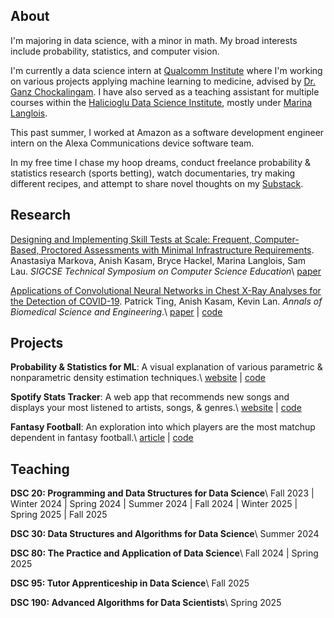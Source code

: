 ---
---

## About

I'm majoring in data science, with a minor in math. My broad interests include probability, statistics, and computer vision.

I'm currently a data science intern at [Qualcomm Institute](https://qi.ucsd.edu/) where I'm working on various projects applying machine learning to medicine, advised by [Dr. Ganz Chockalingam](https://pdel.ucsd.edu/people/research-affiliates/ganz-chockalingam.html). I have also served as a teaching assistant for multiple courses within the [Halicioglu Data Science Institute](https://datascience.ucsd.edu/), mostly under [Marina Langlois](https://datascience.ucsd.edu/people/marina-langlois/). 

This past summer, I worked at Amazon as a software development engineer intern on the Alexa Communications device software team.

In my free time I chase my hoop dreams, conduct freelance probability & statistics research (sports betting), watch documentaries, try making different recipes, and attempt to share novel thoughts on my [Substack](https://anishkasam.substack.com/).

## Research

<u>Designing and Implementing Skill Tests at Scale: Frequent, Computer-Based, Proctored Assessments with Minimal Infrastructure Requirements</u>. Anastasiya Markova, Anish Kasam, Bryce Hackel, Marina Langlois, Sam Lau. *SIGCSE Technical Symposium on Computer Science Education*\\
[paper](https://sigcse2026.sigcse.org/details/sigcse-ts-2026-Papers/72/Designing-and-Implementing-Skill-Tests-at-Scale-Frequent-Computer-Based-Proctored-)

<u>Applications of Convolutional Neural Networks in Chest X-Ray Analyses for the Detection of COVID-19</u>. Patrick Ting, Anish Kasam, Kevin Lan. *Annals of Biomedical Science and Engineering*.\\
[paper](https://www.biomedscijournal.com/articles/abse-aid1015.php) | [code](https://github.com/anishkasam/cxr-net)

## Projects

__Probability & Statistics for ML__: A visual explanation of various parametric & nonparametric density estimation techniques.\\
[website](https://anishkasam.github.io/probability-for-ml/) | [code](https://github.com/anishkasam/probability-for-ml)

__Spotify Stats Tracker__: A web app that recommends new songs and displays your most listened to artists, songs, & genres.\\
[website](https://spotify-stats-tracker.netlify.app/) | [code](https://github.com/anishkasam/spotify-stats-tracker)

__Fantasy Football__: An exploration into which players are the most matchup dependent in fantasy football.\\
[article](https://towardsdatascience.com/fantasy-football-data-analysis-with-python-b3c017d0d3b5) | [code](https://github.com/anishkasam/fantasy-football)

## Teaching

__DSC 20: Programming and Data Structures for Data Science__\\
Fall 2023 | Winter 2024 | Spring 2024 | Summer 2024 | Fall 2024 | Winter 2025 | Spring 2025 | Fall 2025

__DSC 30: Data Structures and Algorithms for Data Science__\\
Summer 2024

__DSC 80: The Practice and Application of Data Science__\\
Fall 2024 | Spring 2025

__DSC 95: Tutor Apprenticeship in Data Science__\\
Fall 2025

__DSC 190: Advanced Algorithms for Data Scientists__\\
Spring 2025